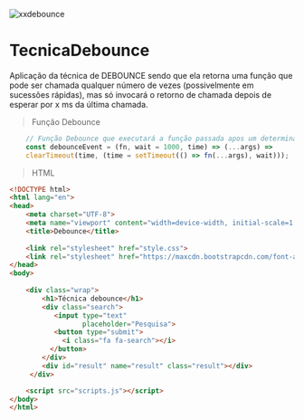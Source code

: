 ![xxdebounce](https://user-images.githubusercontent.com/16269962/106759772-e48f3600-6611-11eb-97e2-dcc3b87f0744.png)
# TecnicaDebounce

Aplicação da técnica de DEBOUNCE sendo que ela retorna uma função que pode ser chamada qualquer número de vezes (possivelmente em sucessões rápidas), mas só invocará o retorno de chamada depois de esperar por x ms da última chamada.
 

> Função Debounce
```Javascript
    // Função Debounce que executará a função passada apos um determinado tempo
    const debounceEvent = (fn, wait = 1000, time) => (...args) =>
    clearTimeout(time, (time = setTimeout(() => fn(...args), wait)));
```

> HTML

```HTML
<!DOCTYPE html>
<html lang="en">
<head>
    <meta charset="UTF-8">
    <meta name="viewport" content="width=device-width, initial-scale=1.0">
    <title>Debounce</title>
  
    <link rel="stylesheet" href="style.css">
    <link rel="stylesheet" href="https://maxcdn.bootstrapcdn.com/font-awesome/4.4.0/css/font-awesome.min.css">
</head>
<body>
    
    <div class="wrap">
        <h1>Técnica debounce</h1>
        <div class="search">
           <input type="text"
                  placeholder="Pesquisa">
           <button type="submit">
             <i class="fa fa-search"></i>
          </button>
        </div>
        <div id="result" name="result" class="result"></div>
     </div>

    <script src="scripts.js"></script>
</body>
</html>
```

